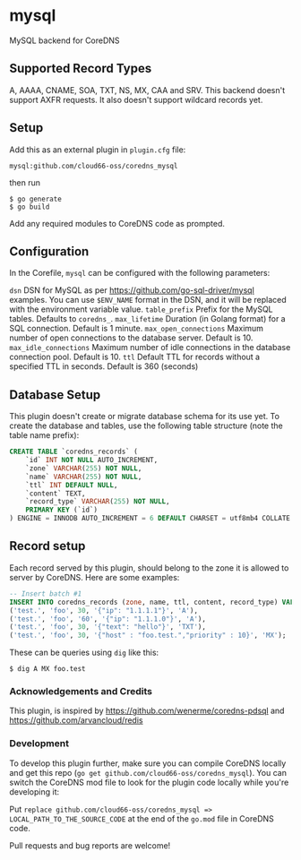 # mysql
MySQL backend for CoreDNS

## Supported Record Types

A, AAAA, CNAME, SOA, TXT, NS, MX, CAA and SRV. This backend doesn't support AXFR requests. It also doesn't support wildcard records yet.

## Setup

Add this as an external plugin in `plugin.cfg` file: 

```
mysql:github.com/cloud66-oss/coredns_mysql
```

then run
 
```shell script
$ go generate
$ go build
```

Add any required modules to CoreDNS code as prompted.

## Configuration

In the Corefile, `mysql` can be configured with the following parameters:

`dsn` DSN for MySQL as per https://github.com/go-sql-driver/mysql examples. You can use `$ENV_NAME` format in the DSN, and it will be replaced with the environment variable value.
`table_prefix` Prefix for the MySQL tables. Defaults to `coredns_`.
`max_lifetime` Duration (in Golang format) for a SQL connection. Default is 1 minute.
`max_open_connections` Maximum number of open connections to the database server. Default is 10.
`max_idle_connections` Maximum number of idle connections in the database connection pool. Default is 10.
`ttl` Default TTL for records without a specified TTL in seconds. Default is 360 (seconds)

## Database Setup
This plugin doesn't create or migrate database schema for its use yet. To create the database and tables, use the following table structure (note the table name prefix):

```sql
CREATE TABLE `coredns_records` (
    `id` INT NOT NULL AUTO_INCREMENT,
	`zone` VARCHAR(255) NOT NULL,
	`name` VARCHAR(255) NOT NULL,
	`ttl` INT DEFAULT NULL,
	`content` TEXT,
	`record_type` VARCHAR(255) NOT NULL,
	PRIMARY KEY (`id`)
) ENGINE = INNODB AUTO_INCREMENT = 6 DEFAULT CHARSET = utf8mb4 COLLATE = utf8mb4_0900_ai_ci;
```

## Record setup
Each record served by this plugin, should belong to the zone it is allowed to server by CoreDNS. Here are some examples:

```sql
-- Insert batch #1
INSERT INTO coredns_records (zone, name, ttl, content, record_type) VALUES
('test.', 'foo', 30, '{"ip": "1.1.1.1"}', 'A'),
('test.', 'foo', '60', '{"ip": "1.1.1.0"}', 'A'),
('test.', 'foo', 30, '{"text": "hello"}', 'TXT'),
('test.', 'foo', 30, '{"host" : "foo.test.","priority" : 10}', 'MX');
```

These can be queries using `dig` like this:

```shell script
$ dig A MX foo.test 
```

### Acknowledgements and Credits
This plugin, is inspired by https://github.com/wenerme/coredns-pdsql and https://github.com/arvancloud/redis

### Development 
To develop this plugin further, make sure you can compile CoreDNS locally and get this repo (`go get github.com/cloud66-oss/coredns_mysql`). You can switch the CoreDNS mod file to look for the plugin code locally while you're developing it:

Put `replace github.com/cloud66-oss/coredns_mysql => LOCAL_PATH_TO_THE_SOURCE_CODE` at the end of the `go.mod` file in CoreDNS code. 

Pull requests and bug reports are welcome!

